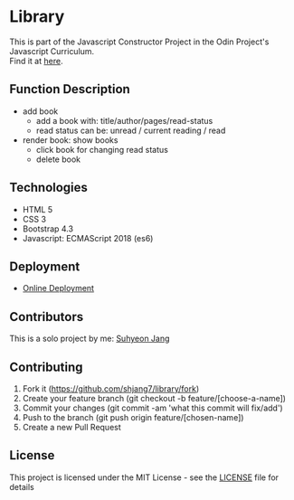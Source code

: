 # Library

This is part of the Javascript Constructor Project in the Odin Project's Javascript Curriculum. <br />
Find it at [here](https://www.theodinproject.com/courses/javascript/lessons/library).

## Function Description
- add book
  * add a book with: title/author/pages/read-status
  * read status can be: unread / current reading / read
- render book: show books
  * click book for changing read status
  * delete book

## Technologies
- HTML 5
- CSS 3
- Bootstrap 4.3
- Javascript: ECMAScript 2018 (es6)

## Deployment

- [Online Deployment](https://shjang7.github.io/library/)

## Contributors

This is a solo project by me: [Suhyeon Jang](https://github.com/shjang7)

## Contributing

1. Fork it (https://github.com/shjang7/library/fork)
2. Create your feature branch (git checkout -b feature/[choose-a-name])
3. Commit your changes (git commit -am 'what this commit will fix/add')
4. Push to the branch (git push origin feature/[chosen-name])
5. Create a new Pull Request

## License

This project is licensed under the MIT License - see the [LICENSE](./LICENSE) file for details
